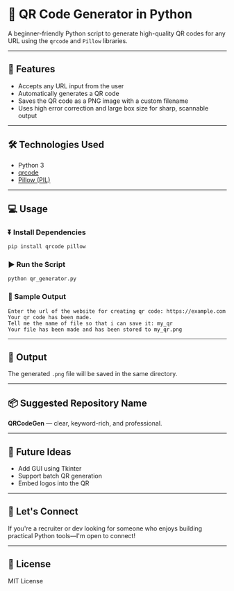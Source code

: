 
# 🔲 QR Code Generator in Python

A beginner-friendly Python script to generate high-quality QR codes for any URL using the `qrcode` and `Pillow` libraries.

---

## 🚀 Features

- Accepts any URL input from the user
- Automatically generates a QR code
- Saves the QR code as a PNG image with a custom filename
- Uses high error correction and large box size for sharp, scannable output

---

## 🛠️ Technologies Used

- Python 3
- [qrcode](https://pypi.org/project/qrcode/)
- [Pillow (PIL)](https://pypi.org/project/Pillow/)

---

## 💻 Usage

### ⏬ Install Dependencies

```bash
pip install qrcode pillow
```

### ▶️ Run the Script

```bash
python qr_generator.py
```

### 🧾 Sample Output

```
Enter the url of the website for creating qr code: https://example.com
Your qr code has been made.
Tell me the name of file so that i can save it: my_qr
Your file has been made and has been stored to my_qr.png
```

---

## 📂 Output

The generated `.png` file will be saved in the same directory.

---

## 📦 Suggested Repository Name

**QRCodeGen** — clear, keyword-rich, and professional.

---

## 🎯 Future Ideas

- Add GUI using Tkinter
- Support batch QR generation
- Embed logos into the QR

---

## 🤝 Let's Connect

If you're a recruiter or dev looking for someone who enjoys building practical Python tools—I'm open to connect!

---

## 📜 License

MIT License
